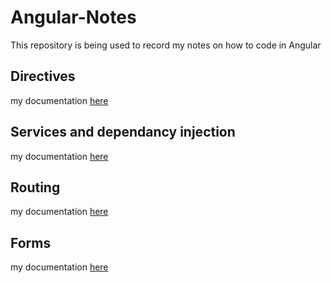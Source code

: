 # Angular-Notes
This repository is being used to record my notes on how to code in Angular

## Directives
my documentation [here](Directives/Directive.md)

## Services and dependancy injection
my documentation [here](services-and-dependency-Injection/services-and-dependency-injection.md)

## Routing
my documentation [here](routing/routing.md)

## Forms 
my documentation [here](forms/forms.md)